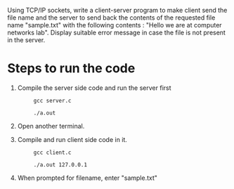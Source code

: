 Using TCP/IP sockets, write a client-server program to make client send the file name and the server to send back the contents of the requested file name "sample.txt" with the following contents : "Hello we are at computer networks lab". Display suitable error message in case the file is not present in the server.

# Steps to run the code

1. Compile the server side code and run the server first

            gcc server.c

            ./a.out

2. Open another terminal.

3. Compile and run client side code in it.

            gcc client.c
            
            ./a.out 127.0.0.1

4. When prompted for filename, enter "sample.txt"